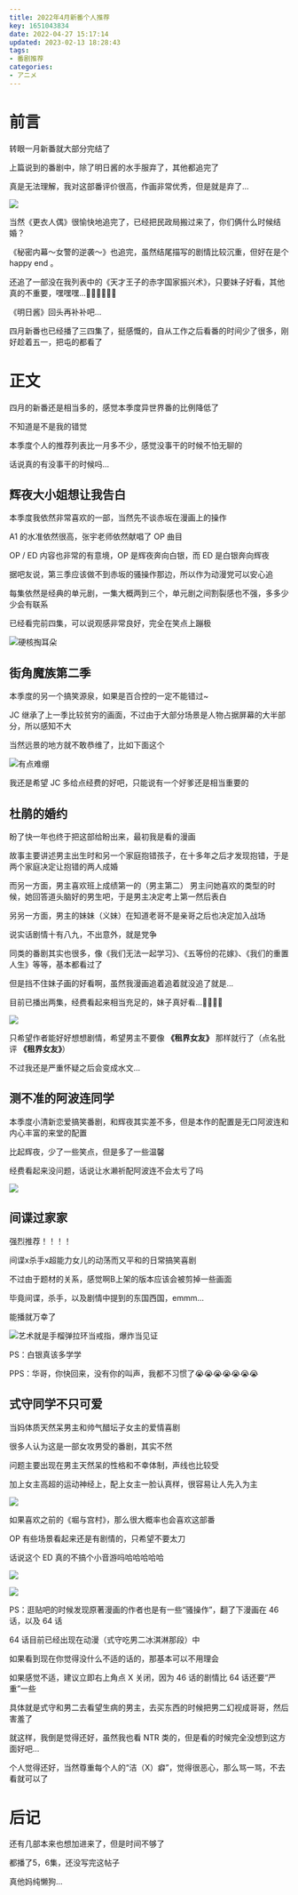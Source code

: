 ```yaml
---
title: 2022年4月新番个人推荐
key: 1651043834date: 2022-04-27 15:17:14
updated: 2023-02-13 18:28:43
tags:
- 番剧推荐
categories:
- アニメ
---
```



# 前言

转眼一月新番就大部分完结了

<!-- more -->

上篇说到的番剧中，除了明日酱的水手服弃了，其他都追完了

真是无法理解，我对这部番评价很高，作画非常优秀，但是就是弃了...

![](https://gimg2.baidu.com/image_search/src=http%3A%2F%2Fc-ssl.duitang.com%2Fuploads%2Fitem%2F202003%2F29%2F20200329053842_MxwWY.thumb.400_0.gif&refer=http%3A%2F%2Fc-ssl.duitang.com&app=2002&size=f9999,10000&q=a80&n=0&g=0n&fmt=auto?sec=1653636102&t=8d25856a8656cffaf18650af18ed7aa5)

当然《更衣人偶》很愉快地追完了，已经把民政局搬过来了，你们俩什么时候结婚？

《秘密内幕～女警的逆袭～》也追完，虽然结尾描写的剧情比较沉重，但好在是个 happy end 。

还追了一部没在我列表中的《天才王子的赤字国家振兴术》，只要妹子好看，其他真的不重要，嘿嘿嘿...🤤🤤🤤🤤🤤🤤

《明日酱》回头再补补吧...

四月新番也已经播了三四集了，挺感慨的，自从工作之后看番的时间少了很多，刚好趁着五一，把屯的都看了

# 正文

四月的新番还是相当多的，感觉本季度异世界番的比例降低了

不知道是不是我的错觉

本季度个人的推荐列表比一月多不少，感觉没事干的时候不怕无聊的

话说真的有没事干的时候吗...

## 辉夜大小姐想让我告白

本季度我依然非常喜欢的一部，当然先不谈赤坂在漫画上的操作

A1 的水准依然很高，张宇老师依然献唱了 OP 曲目

OP / ED 内容也非常的有意境，OP 是辉夜奔向白银，而 ED 是白银奔向辉夜

据吧友说，第三季应该做不到赤坂的骚操作那边，所以作为动漫党可以安心追

每集依然是经典的单元剧，一集大概两到三个，单元剧之间割裂感也不强，多多少少会有联系

已经看完前四集，可以说观感非常良好，完全在笑点上蹦极

![硬核掏耳朵](https://fastly.jsdelivr.net/gh/Dedicatus546/image@main/2022/05/14/202205141518719.avif)

## 街角魔族第二季

本季度的另一个搞笑源泉，如果是百合控的一定不能错过~

JC 继承了上一季比较贫穷的画面，不过由于大部分场景是人物占据屏幕的大半部分，所以感知不大

当然远景的地方就不敢恭维了，比如下面这个

![有点难绷](https://fastly.jsdelivr.net/gh/Dedicatus546/image@main/2022/05/14/202205141522606.avif)

我还是希望 JC 多给点经费的好吧，只能说有一个好爹还是相当重要的

## 杜鹃的婚约

盼了快一年也终于把这部给盼出来，最初我是看的漫画

故事主要讲述男主出生时和另一个家庭抱错孩子，在十多年之后才发现抱错，于是两个家庭决定让抱错的两人成婚

而另一方面，男主喜欢班上成绩第一的（男主第二） 男主问她喜欢的类型的时候，她回答道头脑好的男生吧，于是男主决定考上第一然后表白

另另一方面，男主的妹妹（义妹）在知道老哥不是亲哥之后也决定加入战场

说实话剧情十有八九，不出意外，就是党争

同类的番剧其实也很多，像《我们无法一起学习》、《五等份的花嫁》、《我们的重置人生》等等，基本都看过了

但是挡不住妹子画的好看啊，虽然我漫画追着追着就没追了就是...

目前已播出两集，经费看起来相当充足的，妹子真好看...🤤🤤🤤🤤

![](https://fastly.jsdelivr.net/gh/Dedicatus546/image@main/2022/05/14/202205141524495.avif)

只希望作者能好好想想剧情，希望男主不要像 **《租界女友》** 那样就行了（点名批评 **《租界女友》**）

不过我还是严重怀疑之后会变成水文...

## 测不准的阿波连同学

本季度小清新恋爱搞笑番剧，和辉夜其实差不多，但是本作的配置是无口阿波连和内心丰富的来堂的配置

比起辉夜，少了一些笑点，但是多了一些温馨

经费看起来没问题，话说让水濑祈配阿波连不会太亏了吗

![](https://fastly.jsdelivr.net/gh/Dedicatus546/image@main/2022/05/14/202205141528391.avif)

## 间谍过家家

强烈推荐！！！！

间谍x杀手x超能力女儿的动荡而又平和的日常搞笑喜剧

不过由于题材的关系，感觉啊B上架的版本应该会被剪掉一些画面

毕竟间谍，杀手，以及剧情中提到的东国西国，emmm...

能播就万幸了

![艺术就是手榴弹拉环当戒指，爆炸当见证](https://fastly.jsdelivr.net/gh/Dedicatus546/image@main/2022/05/14/202205141533041.avif)

PS：白银真该多学学

PPS：华哥，你快回来，没有你的叫声，我都不习惯了😭😭😭😭😭😭😭

## 式守同学不只可爱

当妈体质天然呆男主和帅气醋坛子女主的爱情喜剧

很多人认为这是一部女攻男受的番剧，其实不然

问题主要出现在男主天然呆的性格和不幸体制，声线也比较受

加上女主高超的运动神经上，配上女主一脸认真样，很容易让人先入为主

![](https://fastly.jsdelivr.net/gh/Dedicatus546/image@main/2022/05/14/202205141557888.avif)

如果喜欢之前的《堀与宫村》，那么很大概率也会喜欢这部番

OP 有些场景看起来还是有剧情的，只希望不要太刀

话说这个 ED 真的不搞个小音游吗哈哈哈哈哈

![](https://fastly.jsdelivr.net/gh/Dedicatus546/image@main/2022/05/14/202205141559672.avif)

![](https://fastly.jsdelivr.net/gh/Dedicatus546/image@main/2022/05/14/202205141600324.avif)

PS：逛贴吧的时候发现原著漫画的作者也是有一些“骚操作”，翻了下漫画在 46 话，以及 64 话

64 话目前已经出现在动漫（式守吃男二冰淇淋那段）中

如果看到现在你觉得没什么不适的话的，那基本可以不用理会

如果感觉不适，建议立即右上角点 X 关闭，因为 46 话的剧情比 64 话还要“严重”一些

具体就是式守和男二去看望生病的男主，去买东西的时候把男二幻视成哥哥，然后害羞了

就这样，我倒是觉得还好，虽然我也看 NTR 类的，但是看的时候完全没想到这方面好吧...

个人觉得还好，当然尊重每个人的“洁（X）癖”，觉得很恶心，那么骂一骂，不去看就可以了

# 后记

还有几部本来也想加进来了，但是时间不够了

都播了5，6集，还没写完这帖子

真他妈纯懒狗...